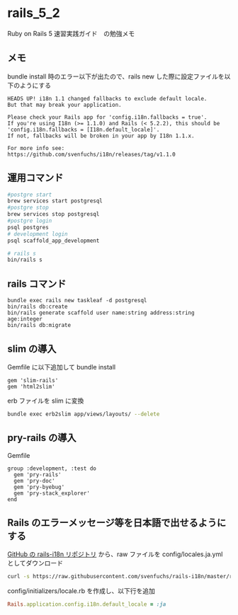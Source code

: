 # rails_5_2

Ruby on Rails 5 速習実践ガイド　の勉強メモ

## メモ

bundle install 時のエラー以下が出たので、rails new した際に設定ファイルを以下のようにする

```
HEADS UP! i18n 1.1 changed fallbacks to exclude default locale.
But that may break your application.

Please check your Rails app for 'config.i18n.fallbacks = true'.
If you're using I18n (>= 1.1.0) and Rails (< 5.2.2), this should be
'config.i18n.fallbacks = [I18n.default_locale]'.
If not, fallbacks will be broken in your app by I18n 1.1.x.

For more info see:
https://github.com/svenfuchs/i18n/releases/tag/v1.1.0
```

## 運用コマンド

```bash
#postgre start
brew services start postgresql
#postgre stop
brew services stop postgresql
#postgre login
psql postgres
# development login
psql scaffold_app_development

# rails s
bin/rails s
```

## rails コマンド

```
bundle exec rails new taskleaf -d postgresql
bin/rails db:create
bin/rails generate scaffold user name:string address:string age:integer
bin/rails db:migrate

```

## slim の導入

Gemfile に以下追加して bundle install

```ruby:Gemfile
gem 'slim-rails'
gem 'html2slim'
```

erb ファイルを slim に変換

```zsh
bundle exec erb2slim app/views/layouts/ --delete
```

## pry-rails の導入

Gemfile

```ruby:Gemfile
group :development, :test do
  gem 'pry-rails'
  gem 'pry-doc'
  gem 'pry-byebug'
  gem 'pry-stack_explorer'
end
```

## Rails のエラーメッセージ等を日本語で出せるようにする

[GitHub の rails-i18n リポジトリ](https://github.com/svenfuchs/rails-i18n/) から、raw ファイルを config/locales.ja.yml としてダウンロード

```zsh
curl -s https://raw.githubusercontent.com/svenfuchs/rails-i18n/master/rails/locale/ja.yml -o config/locales/ja.yml
```

config/initializers/locale.rb を作成し、以下行を追加

```ruby:loale.rb
Rails.application.config.i18n.default_locale = :ja
```
